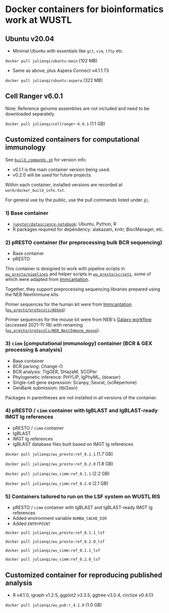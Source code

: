 # Docker containers for bioinformatics work at WUSTL

## Ubuntu v20.04

* Minimal Ubuntu with essentials like `git`, `vim`, `lftp` etc. 

`docker pull julianqz/ubuntu:main` (102 MB) 

* Same as above, plus Aspera Connect v4.1.1.73 

`docker pull julianqz/ubuntu:aspera` (322 MB)

## Cell Ranger v6.0.1

Note: Reference genome assemblies are not included and need to be downloaded separately.

`docker pull julianqz/cellranger-6.0.1` (1.1 GB)

## Customized containers for computational immunology

See [`build_commands.sh`](./build_commands.sh) for version info. 

* v0.1.1 is the main container version being used. 
* v0.2.0 will be used for future projects.

Within each container, installed versions are recorded at `work/docker_build_info.txt`.

For general use by the public, use the pull commands listed under [`4)`](https://github.com/julianqz/wustl_docker#4-presto--cimm-container-with-igblast-and-igblast-ready-imgt-ig-references).

### 1) Base container

* [`jupyter/datascience-notebook`](https://jupyter-docker-stacks.readthedocs.io/en/latest/using/selecting.html): Ubuntu, Python, R
* R packages required for dependency: alakazam, knitr, BiocManager, etc.

### 2) pRESTO container (for preprocessing bulk BCR sequencing)

* Base container
* pRESTO

This container is designed to work with pipeline scripts in [`wu_presto/pipelines`](./wu_presto/pipelines) and helper scripts in [`wu_presto/scripts`](./wu_presto/scripts), some of which were adapted from [Immcantation](https://bitbucket.org/kleinstein/immcantation). 

Together, they support preprocessing sequencing libraries prepared using the NEB NextImmune kits. 

Primer sequences for the human kit were from [Immcantation](https://bitbucket.org/kleinstein/immcantation) ([`wu_presto/protocols/AbSeq`](./wu_presto/protocols/AbSeq)). 

Primer sequences for the mouse kit were from NEB's [Galaxy workflow](https://usegalaxy.org/u/bradlanghorst/w/presto-nebnext-immune-seq-workflow-v320) (accessed 2021-11-18) with renaming ([`wu_presto/protocols/NEB_NextImmune_mouse`](./wu_presto/protocols/NEB_NextImmune_mouse)).

### 3) `cimm` (<u>c</u>omputational <u>i</u>mmunology) container (BCR & GEX processing & analysis)

* Base container
* BCR parsing: Change-O
* BCR analysis: TIgGER, SHazaM, SCOPer
* Phylogenetic inference: PHYLIP, IgPhyML, (dowser)
* Single-cell gene expression: Scanpy, Seurat, (scRepertoire)
* GenBank submission: (tbl2asn)

Packages in parentheses are not installed in all versions of the container.

### 4) pRESTO / `cimm` container with IgBLAST and IgBLAST-ready IMGT Ig references

* pRESTO / `cimm` container
* IgBLAST
* IMGT Ig references
* IgBLAST database files built based on IMGT Ig references

`docker pull julianqz/wu_presto:ref_0.1.1` (1.7 GB)

`docker pull julianqz/wu_presto:ref_0.2.0` (1.8 GB)

`docker pull julianqz/wu_cimm:ref_0.1.1` (2.2 GB)

`docker pull julianqz/wu_cimm:ref_0.2.0` (2.1 GB)

### 5) Containers tailored to run on the LSF system on WUSTL RIS

* pRESTO / `cimm` container with IgBLAST and IgBLAST-ready IMGT Ig references
* Added environment variable `NUMBA_CACHE_DIR`
* Added `ENTRYPOINT`

`docker pull julianqz/wu_presto:ref_0.1.1_lsf`

`docker pull julianqz/wu_presto:ref_0.2.0_lsf`

`docker pull julianqz/wu_cimm:ref_0.1.1_lsf`

`docker pull julianqz/wu_cimm:ref_0.2.0_lsf`

## Customized container for reproducing published analysis

* R v4.1.0, igraph v1.2.5, ggplot2 v3.3.5, ggtree v3.0.4, circlize v0.4.13

`docker pull julianqz/wu_pub:r_4.1.0` (1.0 GB)

